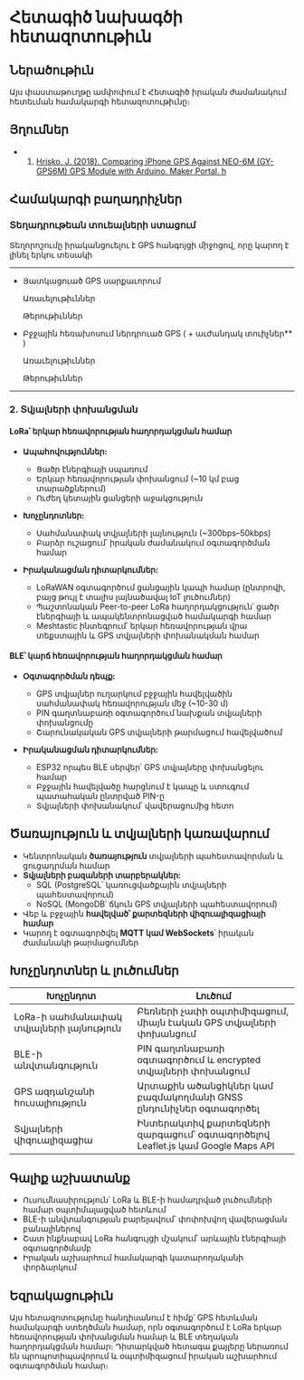 # Հետագիծ նախագծի հետազոտութիւն

## Ներածութիւն
Այս փաստաթուղթը ամփոփում է Հետագիծ իրական ժամանակում հետեւման համակարգի հետազոտութիւնը։

[//]: # (Աւելացնել GPS֊ի տեխնոլոգիայի նկարագրութիւն)

[//]: # (Աւելացնել բջջային հեռախոսում կոորդինատների ստացման մասին տեղեկութիւն)

## Յղումներ
- 1. [Hrisko, J. (2018). Comparing iPhone GPS Against NEO-6M (GY-GPS6M) GPS Module with Arduino. Maker Portal. h](https://makersportal.com/blog/2018/5/9/comparing-iphone-gps-against-neo-6m-gy-gps6m-gps-module-with-arduino)
  
## Համակարգի բաղադրիչներ

### Տեղադրութեան տուեալների ստացում
[//]: # (աւելացնել տուիչների մասին)
<a id="smart-gps-comparison"></a>
Տեղորոշումը իրականցուելու է GPS հանգոյցի միջոցով, որը կարող է լինել երկու տեսակի

---
- Յատկացուած GPS սարքաւորում
  
    Առաւելութիւններ
  
    Թերութիւններ

- Բջջային հեռախոսում ներդրուած GPS ( + աւժանդակ տուիչներ** )
    
    Առաւելութիւններ
  
    Թերութիւններ
---

[//]: # (Կատարել համեմատութիւն երկուսի միջեւ)

### 2. **Տվյալների փոխանցման**
#### **LoRa՝ երկար հեռավորության հաղորդակցման համար**
- **Ապահովություններ:** 
  - Ցածր էներգիայի սպառում
  - Երկար հեռավորության փոխանցում (~10 կմ բաց տարածքներում)
  - Ուժեղ կետային ցանցերի աջակցություն
- **Խոչընդոտներ:**
  - Սահմանափակ տվյալների լայնություն (~300bps–50kbps)
  - Բարձր ուշացում՝ իրական ժամանակում օգտագործման համար
  
- **Իրականացման դիտարկումներ:**
  - LoRaWAN օգտագործում ցանցային կապի համար (ընտրովի, բայց թույլ է տալիս լայնածավալ IoT լուծումներ)
  - Պաշտոնական Peer-to-peer LoRa հաղորդակցություն՝ ցածր էներգիայի և ապակենտրոնացված համակարգի համար
  - Meshtastic ինտեգրում՝ երկար հեռավորության վրա տեքստային և GPS տվյալների փոխանակման համար
  
#### **BLE՝ կարճ հեռավորության հաղորդակցման համար**
- **Օգտագործման դեպք:**
  - GPS տվյալներ ուղարկում բջջային հավելվածին սահմանափակ հեռավորության մեջ (~10-30 մ)
  - PIN գաղտնաբառի օգտագործում նախքան տվյալների փոխանցումը
  - Շարունակական GPS տվյալների թարմացում հավելվածում
  
- **Իրականացման դիտարկումներ:**
  - ESP32 որպես BLE սերվեր՝ GPS տվյալները փոխանցելու համար
  - Բջջային հավելվածը հարցնում է կապը և ստուգում պատահական ընտրված PIN-ը
  - Տվյալների փոխանակում՝ վավերացումից հետո
  
## Ծառայություն և տվյալների կառավարում
- Կենտրոնական **ծառայություն** տվյալների պահեստավորման և ցուցադրման համար
- **Տվյալների բազաների տարբերակներ:**
  - SQL (PostgreSQL՝ կառուցվածքային տվյալների պահեստավորում)
  - NoSQL (MongoDB՝ ճկուն GPS տվյալների պահեստավորում)
- Վեբ և բջջային **հավելված՝ քարտեզների վիզուալիզացիայի համար**
- Կարող է օգտագործվել **MQTT կամ WebSockets**՝ իրական ժամանակի թարմացումներ
    
## Խոչընդոտներ և լուծումներ
| Խոչընդոտ | Լուծում |
|-----------|----------|
| LoRa-ի սահմանափակ տվյալների լայնություն | Բեռների չափի օպտիմիզացում, միայն էական GPS տվյալների փոխանցում |
| BLE-ի անվտանգություն | PIN գաղտնաբառի օգտագործում և encrypted տվյալների փոխանցում |
| GPS ազդանշանի հուսալիություն | Արտաքին ածանցիկներ կամ բազմակողմանի GNSS ընդունիչներ օգտագործել |
| Տվյալների վիզուալիզացիա | Ինտերակտիվ քարտեզների զարգացում՝ օգտագործելով Leaflet.js կամ Google Maps API |
  
## Գալիք աշխատանք
- Ուսումնասիրություն՝ LoRa և BLE-ի համադրված լուծումների համար օպտիմալացված հետևում
- BLE-ի անվտանգության բարելավում՝ փոփոխվող վավերացման բանալիներով
- Շատ ինքնաբավ LoRa հանգույցի մշակում՝ արևային էներգիայի օգտագործմամբ
- Իրական աշխարհում համակարգի կատարողականի փորձարկում
  
## Եզրակացութիւն
Այս հետազոտությունը հանդիսանում է հիմք՝ GPS հետևման համակարգի ստեղծման համար, որն օգտագործում է LoRa երկար հեռավորության փոխանցման համար և BLE տեղական հաղորդակցման համար։ Դիտարկված հետագա քայլերը ներառում են պրոպոտիպավորում և օպտիմիզացում իրական աշխարհում օգտագործման համար։
